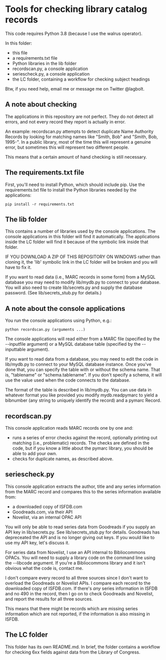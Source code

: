 # Tools for checking library catalog records

This code requires Python 3.8 (because I use the walrus operator).

In this folder:
* this file
* a requirements.txt file
* Python libraries in the lib folder
* recordscan.py, a console application
* seriescheck.py, a console application
* the LC folder, containing a workflow for checking subject headings

Btw, if you need help, email me or message me on Twitter @lagbolt.

## A note about checking

The applications in this repository are not perfect.  They do not detect all errors, and not every record they report is actually in error.

An example:  recordscan.py attempts to detect duplicate Name Authority Records by looking for matching names like "Smith, Bob" and "Smith, Bob, 1995-".  In a public library, most of the time this will represent a genuine error, but sometimes this will represent two different people.

This means that a certain amount of hand checking is still necessary.

## The requirements.txt file

First, you'll need to install Python, which should include pip.  Use the requirements.txt file to install the Python libraries needed by the applications:
```
pip install -r requirements.txt
```

## The lib folder

This contains a number of libraries used by the console applications.  The console applications in this folder will find it automatically.  The applications inside the LC folder will find it because of the symbolic link inside that folder.

IF YOU DOWNLOAD A ZIP OF THIS REPOSITORY ON WINDOWS rather than cloning it, the 'lib' symbolic link in the LC folder will be broken and you will have to fix it.

If you want to read data (i.e., MARC records in some form) from a MySQL database you may need to modify lib/mydb.py to connect to your database.  You will also need to create lib/secrets.py and supply the database password.  (See lib/secrets_stub.py for details.)

## A note about the console applications

You run the console applications using Python, e.g.:
```
python recordscan.py (arguments ...)
```

The console applications will read either from a MARC file (specified by the --inputfile argument) or a MySQL database table (specified by the --inputtable argument).

If you want to read data from a database, you may need to edit the code in lib/mydb.py to connect to your MySQL database instance.  Once you've done that, you can specify the table with or without the schema name.  That is, "tablename" or "schema.tablename".  If you don't specify a schema, it will use the value used when the code connects to the database.

The format of the table is described in lib/mydb.py.  You can use data in whatever format you like provided you modify mydb.readpymarc to yield a bibnumber (any string to uniquely identify the record) and a pymarc Record.

## recordscan.py

This console application reads MARC records one by one and:
* runs a series of error checks against the record, optionally printing out matching (i.e., problematic) records.  The checks are defined in the code, but if you know a little about the pymarc library, you should be able to add your own.
* checks for duplicate names, as described above.

## seriescheck.py

This console application extracts the author, title and any series information from the MARC record and compares this to the series information available from:
* a downloaded copy of ISFDB.com
* Goodreads.com, via their API
* Novelist, via an internal OPAC API

You will only be able to read series data from Goodreads if you supply an API key in lib/secrets.py.  See lib/secrets_stub.py for details.  Goodreads has depreceated the API and is no longer giving out keys.  If you would like to use my API key, let's discuss it.

For series data from Novelist, I use an API internal to Bibliocommons OPACs.  You will need to supply a library code on the command line using the --libcode argument.  If you're a Bibliocommons library and it isn't obvious what the code is, contact me.

I don't compare every record to all three sources since I don't want to overload the Goodreads or Novelist APIs.  I compare each record to the downloaded copy of ISFDB.com.  If there's *any* series information in ISFDB and no 490 in the record, then I go on to check Goodreads and Novelist, and report the results for all three sources.

This means that there might be records which are missing series information which are not reported, if the information is also missing in ISFDB.

## The LC folder

This folder has its own README.md.  In brief, the folder contains a workflow for checking 6xx fields against data from the Library of Congress.

